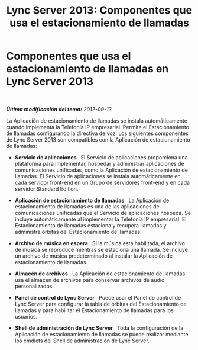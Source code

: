 ﻿---
title: 'Lync Server 2013: Componentes que usa el estacionamiento de llamadas'
TOCTitle: Componentes que usa el estacionamiento de llamadas
ms:assetid: c7ffbee3-0ce1-48c0-bb56-af098b41d6d6
ms:mtpsurl: https://technet.microsoft.com/es-es/library/Gg398824(v=OCS.15)
ms:contentKeyID: 48276641
ms.date: 01/07/2017
mtps_version: v=OCS.15
ms.translationtype: HT
---

# Componentes que usa el estacionamiento de llamadas en Lync Server 2013

 

_**Última modificación del tema:** 2012-09-13_

La Aplicación de estacionamiento de llamadas se instala automáticamente cuando implementa la Telefonía IP empresarial. Permite el Estacionamiento de llamadas configurando la directiva de voz. Los siguientes componentes de Lync Server 2013 son compatibles con la Aplicación de estacionamiento de llamadas:

  - **Servicio de aplicaciones**   El Servicio de aplicaciones proporciona una plataforma para implementar, hospedar y administrar aplicaciones de comunicaciones unificadas, como la Aplicación de estacionamiento de llamadas. El Servicio de aplicaciones se instala automáticamente en cada servidor front-end en un Grupo de servidores front-end y en cada servidor Standard Edition.

  - **Aplicación de estacionamiento de llamadas**   La Aplicación de estacionamiento de llamadas es una de las aplicaciones de comunicaciones unificadas que el Servicio de aplicaciones hospeda. Se incluye automáticamente al implementar la Telefonía IP empresarial. El Estacionamiento de llamadas estaciona y recupera llamadas y administra órbitas del Estacionamiento de llamadas.

  - **Archivo de música en espera**   Si la música está habilitada, el archivo de música se reproduce mientras se estaciona una llamada. Se incluye un archivo de música predeterminado al instalar la Aplicación de estacionamiento de llamadas.

  - **Almacén de archivos**   La Aplicación de estacionamiento de llamadas usa el almacén de archivos para conservar archivos de audio personalizados.

  - **Panel de control de Lync Server**   Puede usar el Panel de control de Lync Server para configurar la tabla de órbitas del Estacionamiento de llamadas y para habilitar el Estacionamiento de llamadas para los usuarios.

  - **Shell de administración de Lync Server**   Toda la configuración de la Aplicación de estacionamiento de llamadas se puede realizar mediante los cmdlets del Shell de administración de Lync Server.

